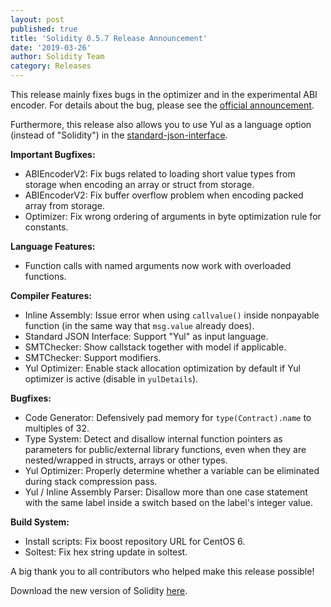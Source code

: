 ```yaml
---
layout: post
published: true
title: 'Solidity 0.5.7 Release Announcement'
date: '2019-03-26'
author: Solidity Team
category: Releases
---
```


This release mainly fixes bugs in the optimizer and in the experimental ABI
encoder. For details about the bug, please see the
[official announcement](https://blog.soliditylang.org/2019/03/26/solidity-optimizer-and-abiencoderv2-bug/).

Furthermore, this release also allows you to use Yul as a language option
(instead of "Solidity") in the
[standard-json-interface](https://docs.soliditylang.org/en/v0.5.7/using-the-compiler.html#compiler-input-and-output-json-description).

**Important Bugfixes:**

- ABIEncoderV2: Fix bugs related to loading short value types from storage when
  encoding an array or struct from storage.
- ABIEncoderV2: Fix buffer overflow problem when encoding packed array from
  storage.
- Optimizer: Fix wrong ordering of arguments in byte optimization rule for
  constants.

**Language Features:**

- Function calls with named arguments now work with overloaded functions.

**Compiler Features:**

- Inline Assembly: Issue error when using `callvalue()` inside nonpayable
  function (in the same way that `msg.value` already does).
- Standard JSON Interface: Support "Yul" as input language.
- SMTChecker: Show callstack together with model if applicable.
- SMTChecker: Support modifiers.
- Yul Optimizer: Enable stack allocation optimization by default if Yul
  optimizer is active (disable in `yulDetails`).

**Bugfixes:**

- Code Generator: Defensively pad memory for `type(Contract).name` to multiples
  of 32.
- Type System: Detect and disallow internal function pointers as parameters for
  public/external library functions, even when they are nested/wrapped in
  structs, arrays or other types.
- Yul Optimizer: Properly determine whether a variable can be eliminated during
  stack compression pass.
- Yul / Inline Assembly Parser: Disallow more than one case statement with the
  same label inside a switch based on the label's integer value.

**Build System:**

- Install scripts: Fix boost repository URL for CentOS 6.
- Soltest: Fix hex string update in soltest.

A big thank you to all contributors who helped make this release possible!

Download the new version of Solidity
[here](https://github.com/ethereum/solidity/releases/tag/v0.5.7).
